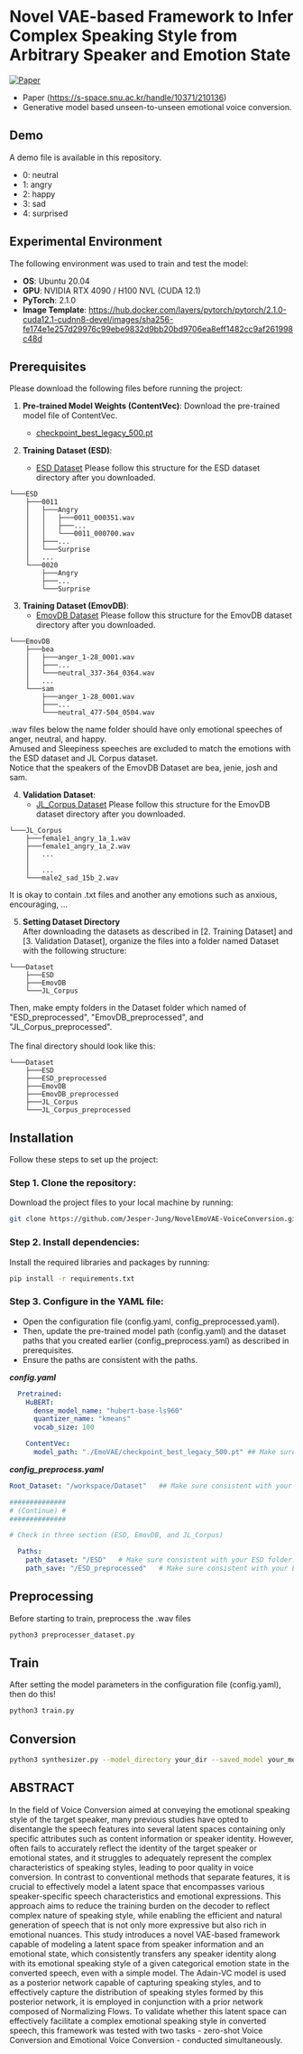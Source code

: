 # Novel VAE-based Framework to Infer Complex Speaking Style from Arbitrary Speaker and Emotion State
[![Paper](https://img.shields.io/badge/s-space-Paper-<COLOR>.svg)](https://s-space.snu.ac.kr/handle/10371/210136)

- Paper (https://s-space.snu.ac.kr/handle/10371/210136)
- Generative model based unseen-to-unseen emotional voice conversion.

## Demo
A demo file is available in this repository. <br>

- 0: neutral
- 1: angry
- 2: happy
- 3: sad
- 4: surprised

## Experimental Environment
The following environment was used to train and test the model:
- **OS**: Ubuntu 20.04
- **GPU**: NVIDIA RTX 4090 / H100 NVL (CUDA 12.1)
- **PyTorch**: 2.1.0
- **Image Template**:
https://hub.docker.com/layers/pytorch/pytorch/2.1.0-cuda12.1-cudnn8-devel/images/sha256-fe174e1e257d29976c99ebe9832d9bb20bd9706ea8eff1482cc9af261998c48d


## Prerequisites
Please download the following files before running the project:

1. **Pre-trained Model Weights (ContentVec)**:
   Download the pre-trained model file of ContentVec.
   - [checkpoint_best_legacy_500.pt](https://github.com/auspicious3000/contentvec?tab=readme-ov-file)

2. **Training Dataset (ESD)**:
   - [ESD Dataset](https://github.com/HLTSingapore/Emotional-Speech-Data)
   Please follow this structure for the ESD dataset directory after you downloaded.
```
└───ESD
    ├───0011
    │   ├───Angry
    │   │   ├───0011_000351.wav
    │   │   ├───...
    │   │   └───0011_000700.wav
    │   ├───...
    │   └───Surprise
    │   ...
    └───0020
        ├───Angry
        ├───...
        └───Surprise
```  

3. **Training Dataset (EmovDB)**:
   - [EmovDB Dataset](https://openslr.org/115/)
   Please follow this structure for the EmovDB dataset directory after you downloaded.
```
└───EmovDB
    ├───bea
    │   ├───anger_1-28_0001.wav
    │   ├───...
    │   └───neutral_337-364_0364.wav
    │   ...
    └───sam
        ├───anger_1-28_0001.wav
        ├───...
        └───neutral_477-504_0504.wav
```
   .wav files below the name folder should have only emotional speeches of anger, neutral, and happy.
   <br>Amused and Sleepiness speeches are excluded to match the emotions with the ESD dataset and JL Corpus dataset.
   <br>Notice that the speakers of the EmovDB Dataset are bea, jenie, josh and sam.
   <br>

4. **Validation Dataset**:
   - [JL_Corpus Dataset](https://www.kaggle.com/datasets/tli725/jl-corpus)
   Please follow this structure for the EmovDB dataset directory after you downloaded.
```
└───JL_Corpus
    ├───female1_angry_1a_1.wav
    ├───female1_angry_1a_2.wav
    │   ...
    │
    │   ...
    └───male2_sad_15b_2.wav
```
   It is okay to contain .txt files and another any emotions such as anxious, encouraging, ...

5. **Setting Dataset Directory**
   <br>After downloading the datasets as described in [2. Training Dataset] and [3. Validation Dataset], organize the files into a folder named Dataset with the following structure:
```
└───Dataset
    ├───ESD
    ├───EmovDB
    └───JL_Corpus
```
   Then, make empty folders in the Dataset folder which named of "ESD_preprocessed", "EmovDB_preprocessed", and "JL_Corpus_preprocessed". 
   <br><br>The final directory should look like this:
```
└───Dataset
    ├───ESD
    ├───ESD_preprocessed
    ├───EmovDB
    ├───EmovDB_preprocessed
    ├───JL_Corpus
    └───JL_Corpus_preprocessed
```
   
## Installation
Follow these steps to set up the project:

### Step 1. Clone the repository:
Download the project files to your local machine by running:

```bash
git clone https://github.com/Jesper-Jung/NovelEmoVAE-VoiceConversion.git
```

### Step 2. Install dependencies:
Install the required libraries and packages by running:

```bash
pip install -r requirements.txt
```

### Step 3. Configure in the YAML file:
- Open the configuration file (config.yaml, config_preprocessed.yaml).
- Then, update the pre-trained model path (config.yaml) and the dataset paths that you created earlier (config_preprocess.yaml) as described in prerequisites.
- Ensure the paths are consistent with the paths.

***config.yaml***
```yaml
  Pretrained:
    HuBERT:
      dense_model_name: "hubert-base-ls960"
      quantizer_name: "kmeans"
      vocab_size: 100

    ContentVec:
      model_path: "./EmoVAE/checkpoint_best_legacy_500.pt" ## Make sure consistent with your file.
```

***config_preprocess.yaml***
```yaml
Root_Dataset: "/workspace/Dataset"   ## Make sure consistent with your Dataset folder.

##############
# (Continue) #
##############

# Check in three section (ESD, EmovDB, and JL_Corpus)

  Paths:
    path_dataset: "/ESD"   # Make sure consistent with your ESD folder.
    path_save: "/ESD_preprocessed"   # Make sure consistent with your ESD_preprocessed folder.
```

## Preprocessing
Before starting to train, preprocess the .wav files
```bash
python3 preprocesser_dataset.py
```


## Train
After setting the model parameters in the configuration file (config.yaml), then do this!

```bash
python3 train.py
```

## Conversion
```bash
python3 synthesizer.py --model_directory your_dir --saved_model your_model_pth
```


## ABSTRACT

In the field of Voice Conversion aimed at conveying the emotional speaking style of the target speaker, many previous studies have opted to disentangle the speech features into several latent spaces containing only specific attributes such as content information or speaker identity. However, often fails to accurately reflect the identity of the target speaker or emotional states, and it struggles to adequately represent the complex characteristics of speaking styles, leading to poor quality in voice conversion. In contrast to conventional methods that separate features, it is crucial to effectively model a latent space that encompasses various speaker-specific speech characteristics and emotional expressions. This approach aims to reduce the training burden on the decoder to reflect complex nature of speaking style, while enabling the efficient and natural generation of speech that is not only more expressive but also rich in emotional nuances. This study introduces a novel VAE-based framework capable of modeling a latent space from speaker information and an emotional state, which consistently transfers any speaker identity along with its emotional speaking style of a given categorical emotion state in the converted speech, even with a simple model. The Adain-VC model is used as a posterior network capable of capturing speaking styles, and to effectively capture the distribution of speaking styles formed by this posterior network, it is employed in conjunction with a prior network composed of Normalizing Flows. To validate whether this latent space can effectively facilitate a complex emotional speaking style in converted speech, this framework was tested with two tasks - zero-shot Voice Conversion and Emotional Voice Conversion - conducted simultaneously.


